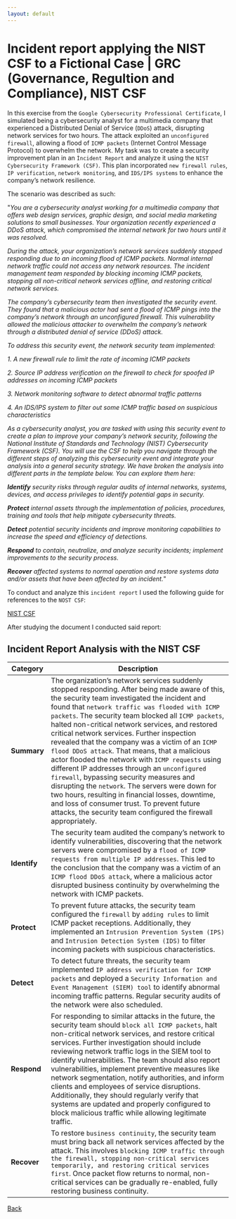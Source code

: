 ```yaml
---
layout: default
---
```


# Incident report applying the NIST CSF to a Fictional Case | GRC (Governance, Regultion and Compliance), NIST CSF 

In this exercise from the `Google Cybersecurity Professional Certificate`, I simulated being a cybersecurity analyst for a multimedia company that experienced a Distributed Denial of Service (`DDoS`) attack, disrupting network services for two hours. The attack exploited an `unconfigured firewall`, allowing a flood of `ICMP packets` (Internet Control Message Protocol) to overwhelm the network. My task was to create a security improvement plan in an `Ìncident Report` and analyze it using the `NIST Cybersecurity Framework (CSF)`. This plan incorporated `new firewall rules`, `IP verification`, `network monitoring`, and `IDS/IPS systems` to enhance the company’s network resilience.

The scenario was described as such:

"_You are a cybersecurity analyst working for a multimedia company that offers web design services, graphic design, and social media marketing solutions to small businesses. Your organization recently experienced a DDoS attack, which compromised the internal network for two hours until it was resolved._

_During the attack, your organization’s network services suddenly stopped responding due to an incoming flood of ICMP packets. Normal internal network traffic could not access any network resources. The incident management team responded by blocking incoming ICMP packets, stopping all non-critical network services offline, and restoring critical network services._ 

_The company’s cybersecurity team then investigated the security event. They found that a malicious actor had sent a flood of ICMP pings into the company’s network through an unconfigured firewall. This vulnerability allowed the malicious attacker to overwhelm the company’s network through a distributed denial of service (DDoS) attack._ 

_To address this security event, the network security team implemented:_ 

_1. A new firewall rule to limit the rate of incoming ICMP packets_

_2. Source IP address verification on the firewall to check for spoofed IP addresses on incoming ICMP packets_

_3. Network monitoring software to detect abnormal traffic patterns_

_4. An IDS/IPS system to filter out some ICMP traffic based on suspicious characteristics_

_As a cybersecurity analyst, you are tasked with using this security event to create a plan to improve your company’s network security, following the National Institute of Standards and Technology (NIST) Cybersecurity Framework (CSF). You will use the CSF to help you navigate through the different steps of analyzing this cybersecurity event and integrate your analysis into a general security strategy. We have broken the analysis into different parts in the template below. You can explore them here:_

_**Identify** security risks through regular audits of internal networks, systems, devices, and access privileges to identify potential gaps in security._

_**Protect** internal assets through the implementation of policies, procedures, training and tools that help mitigate cybersecurity threats._ 

_**Detect** potential security incidents and improve monitoring capabilities to increase the speed and efficiency of detections._ 

_**Respond** to contain, neutralize, and analyze security incidents; implement improvements to the security process._ 

_**Recover** affected systems to normal operation and restore systems data and/or assets that have been affected by an incident._"

To conduct and analyze this `incident report` I used the following guide for references to the `NOST CSF`:

[NIST CSF](https://github.com/Rafael-Santamaria-Ortega/Rafael-Santamaria-Ortega.github.io/blob/main/Applying%20the%20NIST%20CSF%20.pdf)

After studying the document I conducted said report:

## Incident Report Analysis with the NIST CSF

| **Category** | **Description** |
|--------------|-----------------|
| **Summary**  | The organization’s network services suddenly stopped responding. After being made aware of this, the security team investigated the incident and found that `network traffic was flooded with ICMP packets`. The security team blocked all `ICMP packets`, halted non-critical network services, and restored critical network services. Further inspection revealed that the company was a victim of an `ICMP flood DDoS attack`. That means, that a malicious actor flooded the network with `ICMP requests` using different IP addresses through an `unconfigured firewall`, bypassing security measures and disrupting the `network`. The servers were down for two hours, resulting in financial losses, downtime, and loss of consumer trust. To prevent future attacks, the security team configured the firewall appropriately. |
| **Identify** | The security team audited the company’s network to identify vulnerabilities, discovering that the network servers were compromised by a `flood of ICMP requests from multiple IP addresses`. This led to the conclusion that the company was a victim of an `ICMP flood DDoS attack`, where a malicious actor disrupted business continuity by overwhelming the network with ICMP packets. |
| **Protect**  | To prevent future attacks, the security team configured the `firewall` by `adding rules` to limit ICMP packet receptions. Additionally, they implemented an `Intrusion Prevention System (IPS)` and `Intrusion Detection System (IDS)` to filter incoming packets with suspicious characteristics. |
| **Detect**   | To detect future threats, the security team implemented `IP address verification for ICMP packets` and deployed a `Security Information and Event Management (SIEM) tool` to identify abnormal incoming traffic patterns. Regular security audits of the network were also scheduled. |
| **Respond**  | For responding to similar attacks in the future, the security team should `block all ICMP packets`, halt non-critical network services, and restore critical services. Further investigation should include reviewing network traffic logs in the SIEM tool to identify vulnerabilities. The team should also report vulnerabilities, implement preventive measures like network segmentation, notify authorities, and inform clients and employees of service disruptions. Additionally, they should regularly verify that systems are updated and properly configured to block malicious traffic while allowing legitimate traffic. |
| **Recover**  | To restore `business continuity`, the security team must bring back all network services affected by the attack. This involves `blocking ICMP traffic through the firewall, stopping non-critical services temporarily, and restoring critical services first`. Once packet flow returns to normal, non-critical services can be gradually re-enabled, fully restoring business continuity. |

[Back](./)
